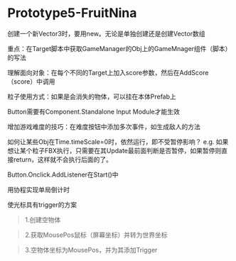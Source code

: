 # Prototype5-FruitNina

创建一个新Vector3时，要用new。无论是单独创建还是创建Vector数组  
  
重点：在Target脚本中获取GameManager的Obj上的GameMnager组件（脚本）的写法  

理解面向对象：在每个不同的Target上加入score参数，然后在AddScore（score）中调用  

粒子使用方式：如果是会消失的物体，可以挂在本体Prefab上  

Button需要有Component.Standalone Input Module才能生效

增加游戏难度的技巧：在难度按钮中添加多次事件，如生成敌人的方法

如何让某些Obj在Time.timeScale=0时，依然运行，即不受暂停影响？
e.g. 如果想让某个粒子FBX执行，只需要在其Update最前面判断是否暂停，如果暂停则直接return，这样就不会执行后面的了。

Button.Onclick.AddListener在Start()中

用协程实现单局倒计时

使光标具有trigger的方案
>1.创建空物体  

>2.获取MousePos鼠标（屏幕坐标）并转为世界坐标  

>3.空物体坐标为MousePos，并为其添加Trigger